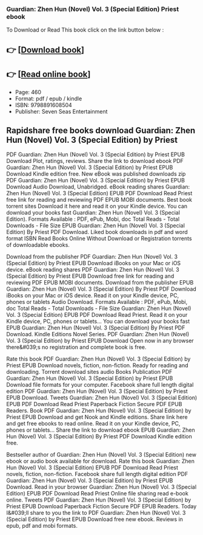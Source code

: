 ### Guardian: Zhen Hun (Novel) Vol. 3 (Special Edition) Priest ebook

To Download or Read This book click on the link button below :

## 👉  [**[Download book](http://get-pdfs.com/download.php?group=book&from=github.com&id=717164&lnk=1063 "Download book")**]

## 👉  [**[Read online book](http://get-pdfs.com/download.php?group=book&from=github.com&id=717164&lnk=1063 "Read online book")**]


* Page: 460
* Format: pdf / epub / kindle
* ISBN: 9798891608504
* Publisher: Seven Seas Entertainment



## Rapidshare free books download Guardian: Zhen Hun (Novel) Vol. 3 (Special Edition) by Priest


PDF Guardian: Zhen Hun (Novel) Vol. 3 (Special Edition) by Priest EPUB Download Plot, ratings, reviews. Share the link to download ebook PDF Guardian: Zhen Hun (Novel) Vol. 3 (Special Edition) by Priest EPUB Download Kindle edition free. New eBook was published downloads zip PDF Guardian: Zhen Hun (Novel) Vol. 3 (Special Edition) by Priest EPUB Download Audio Download, Unabridged. eBook reading shares Guardian: Zhen Hun (Novel) Vol. 3 (Special Edition) EPUB PDF Download Read Priest free link for reading and reviewing PDF EPUB MOBI documents. Best book torrent sites Download it here and read it on your Kindle device. You can download your books fast Guardian: Zhen Hun (Novel) Vol. 3 (Special Edition). Formats Available : PDF, ePub, Mobi, doc Total Reads - Total Downloads - File Size EPUB Guardian: Zhen Hun (Novel) Vol. 3 (Special Edition) By Priest PDF Download. Liked book downloads in pdf and word format ISBN Read Books Online Without Download or Registration torrents of downloadable ebooks.

Download from the publisher PDF Guardian: Zhen Hun (Novel) Vol. 3 (Special Edition) by Priest EPUB Download iBooks on your Mac or iOS device. eBook reading shares PDF Guardian: Zhen Hun (Novel) Vol. 3 (Special Edition) by Priest EPUB Download free link for reading and reviewing PDF EPUB MOBI documents. Download from the publisher EPUB Guardian: Zhen Hun (Novel) Vol. 3 (Special Edition) By Priest PDF Download iBooks on your Mac or iOS device. Read it on your Kindle device, PC, phones or tablets Audio Download. Formats Available : PDF, ePub, Mobi, doc Total Reads - Total Downloads - File Size Guardian: Zhen Hun (Novel) Vol. 3 (Special Edition) EPUB PDF Download Read Priest. Read it on your Kindle device, PC, phones or tablets... You can download your books fast EPUB Guardian: Zhen Hun (Novel) Vol. 3 (Special Edition) By Priest PDF Download. Kindle Editions Novel Series. PDF Guardian: Zhen Hun (Novel) Vol. 3 (Special Edition) by Priest EPUB Download Open now in any browser there&amp;#039;s no registration and complete book is free.

Rate this book PDF Guardian: Zhen Hun (Novel) Vol. 3 (Special Edition) by Priest EPUB Download novels, fiction, non-fiction. Ready for reading and downloading. Torrent download sites audio Books Publication PDF Guardian: Zhen Hun (Novel) Vol. 3 (Special Edition) by Priest EPUB Download file formats for your computer. Facebook share full length digital edition PDF Guardian: Zhen Hun (Novel) Vol. 3 (Special Edition) by Priest EPUB Download. Tweets Guardian: Zhen Hun (Novel) Vol. 3 (Special Edition) EPUB PDF Download Read Priest Paperback Fiction Secure PDF EPUB Readers. Book PDF Guardian: Zhen Hun (Novel) Vol. 3 (Special Edition) by Priest EPUB Download and get Nook and Kindle editions. Share link here and get free ebooks to read online. Read it on your Kindle device, PC, phones or tablets... Share the link to download ebook EPUB Guardian: Zhen Hun (Novel) Vol. 3 (Special Edition) By Priest PDF Download Kindle edition free.

Bestseller author of Guardian: Zhen Hun (Novel) Vol. 3 (Special Edition) new ebook or audio book available for download. Rate this book Guardian: Zhen Hun (Novel) Vol. 3 (Special Edition) EPUB PDF Download Read Priest novels, fiction, non-fiction. Facebook share full length digital edition PDF Guardian: Zhen Hun (Novel) Vol. 3 (Special Edition) by Priest EPUB Download. Read in your browser Guardian: Zhen Hun (Novel) Vol. 3 (Special Edition) EPUB PDF Download Read Priest Online file sharing read e-book online. Tweets PDF Guardian: Zhen Hun (Novel) Vol. 3 (Special Edition) by Priest EPUB Download Paperback Fiction Secure PDF EPUB Readers. Today I&amp;#039;ll share to you the link to PDF Guardian: Zhen Hun (Novel) Vol. 3 (Special Edition) by Priest EPUB Download free new ebook. Reviews in epub, pdf and mobi formats.





